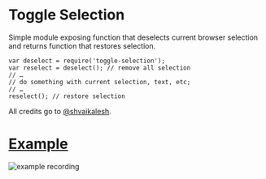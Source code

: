 # Toggle Selection

Simple module exposing function that deselects current browser selection and returns function that restores selection.

```
var deselect = require('toggle-selection');
var reselect = deselect(); // remove all selection
// … 
// do something with current selection, text, etc;
// …
reselect(); // restore selection
```

All credits go to [@shvaikalesh](https://github.com/shvaikalesh).

# [Example](http://sudodoki.name/toggle-selection/example/)

![example recording](http://g.recordit.co/YPu6mHvcKe.gif)
